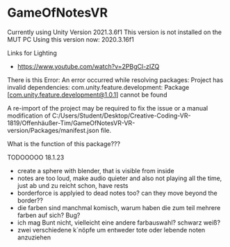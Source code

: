 # GameOfNotesVR

Currently using Unity Version 2021.3.6f1
This version is not installed on the MUT PC
Using this version now: 2020.3.16f1

Links for Lighting

- https://www.youtube.com/watch?v=2PBgCl-zIZQ


There is this Error:
An error occurred while resolving packages:
  Project has invalid dependencies:
    com.unity.feature.development: Package [com.unity.feature.development@1.0.1] cannot be found

A re-import of the project may be required to fix the issue or a manual modification of C:/Users/Student/Desktop/Creative-Coding-VR-1819/Offenhäußer-Tim/GameOfNotesVR-VR-version/Packages/manifest.json file.

What is the function of this package???


TODOOOOO 18.1.23
- create a sphere with blender, that is visible from inside
- notes are too loud, make audio quieter and also not playing all the time, just ab und zu reicht schon, have rests
- borderforce is applyied to dead notes too? can they move beyond the border??
- die farben sind manchmal komisch, warum haben die zum teil mehrere farben auf sich? Bug?
- ich mag Bunt nicht, vielleicht eine andere farbauswahl? schwarz weiß?
- zwei verschiedene k´nöpfe um entweder tote oder lebende noten anzuziehen